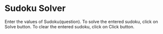 # Sudoku Solver 
  Enter the values of Sudoku(question).
  To solve the entered sudoku, click on Solve button.
  To clear the entered sudoku, click on Click button.

